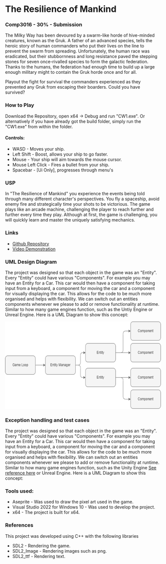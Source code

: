 
# The Resilience of Mankind
### Comp3016 - 30% - Submission

The Milky Way has been devoured by a swarm-like horde of hive-minded creatures, known as the Gruk. A father of an advanced species, tells the heroic story of human commanders who put their lives on the line to prevent the swarm from spreading. Unfortunately, the human race was eradicated, but their stubbornness and long resistance paved the stepping stones for seven once-rivalled species to form the galactic federation. Thanks to the humans, the federation had enough time to build up a large enough military might to contain the Gruk horde once and for all. 

Playout the fight for survival the commanders experienced as they prevented any Gruk from escaping their boarders. Could you have survived?

### How to Play
Download the Repository, open x64 -> Debug and run "CW1.exe". Or alternatively if you have already got the build folder, simply run the "CW1.exe" from within the folder.

#### Controls:
- WASD - Moves your ship.
- Left Shift - Boost, allows your ship to go faster.
- Mouse - Your ship will aim towards the mouse cursor.
- Mouse Left Click - Fires a bullet from your ship.
- Spacebar - [Ui Only], progresses through menu's

### USP
In "The Resilience of Mankind" you experience the events being told through many different character's perspectives. You fly a spaceship, avoid enemy fire and strategically time your shots to be victorious. 
The game plays like an arcade machine, challenging the player to reach further and further every time they play. Although at first, the game is challenging, you will quickly learn and master the uniquely satisfying mechanics. 

### Links
- [Github Repository](https://github.com/Jack-Eatock/Comp3016_CW1)
- [Video Demonstration](https://github.com/Jack-Eatock/Comp3016_CW1)

### UML Design Diagram
The project was designed so that each object in the game was an "Entity". Every "Entity" could have various "Components". For example you may have an Entity for a Car. This car would then have a component for taking input from a keyboard, a component for moving the car and a component for visually displaying the car. This allows for the code to be much more organised and helps with flexibility. We can switch out an entities components whenever we please to add or remove functionality at runtime. Similar to how many game engines function, such as the Untiy Engine or Unreal Engine. Here is a UML Diagram to show this concept:

<img src="/MarkDownImages/EntityComponentDiagram.drawio.png"  style="height:282px; width:621px;"/>

### Exception handling and test cases
The project was designed so that each object in the game was an "Entity". Every "Entity" could have various "Components". For example you may have an Entity for a Car. This car would then have a component for taking input from a keyboard, a component for moving the car and a component for visually displaying the car. This allows for the code to be much more organised and helps with flexibility. We can switch out an entities components whenever we please to add or remove functionality at runtime. Similar to how many game engines function, such as the Unity Engine [See reference here](https://unity.com/ecs) or Unreal Engine. Here is a UML Diagram to show this concept:

### Tools used:
- Aseprite - Was used to draw the pixel art used in the game.
- Visual Studio 2022 for Windows 10 - Was used to develop the project.
- x64 - The project is built for x64.

### References
This project was developed  using C++   with the following libraries
- SDL2 - Rendering the game.
- SDL2_Image - Rendering images such as png.
- SDL2_ttf - Rendering text.

